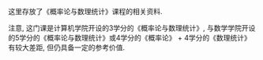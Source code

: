 这里存放了《概率论与数理统计》课程的相关资料. 

注意, 这门课是计算机学院开设的3学分的《概率论与数理统计》, 与数学学院开设的5学分的《概率论与数理统计》或4学分的《概率论》 + 4学分的《数理统计》有较大差距, 但仍具备一定的参考价值. 
